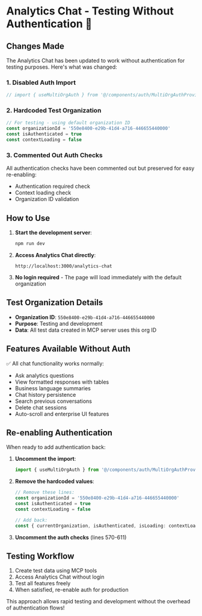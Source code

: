 # Analytics Chat - Testing Without Authentication 🚀

## Changes Made

The Analytics Chat has been updated to work without authentication for testing purposes. Here's what was changed:

### 1. **Disabled Auth Import**
```typescript
// import { useMultiOrgAuth } from '@/components/auth/MultiOrgAuthProvider' // Disabled for testing
```

### 2. **Hardcoded Test Organization**
```typescript
// For testing - using default organization ID
const organizationId = '550e8400-e29b-41d4-a716-446655440000'
const isAuthenticated = true
const contextLoading = false
```

### 3. **Commented Out Auth Checks**
All authentication checks have been commented out but preserved for easy re-enabling:
- Authentication required check
- Context loading check  
- Organization ID validation

## How to Use

1. **Start the development server**:
   ```bash
   npm run dev
   ```

2. **Access Analytics Chat directly**:
   ```
   http://localhost:3000/analytics-chat
   ```

3. **No login required** - The page will load immediately with the default organization

## Test Organization Details

- **Organization ID**: `550e8400-e29b-41d4-a716-446655440000`
- **Purpose**: Testing and development
- **Data**: All test data created in MCP server uses this org ID

## Features Available Without Auth

✅ All chat functionality works normally:
- Ask analytics questions
- View formatted responses with tables
- Business language summaries
- Chat history persistence
- Search previous conversations
- Delete chat sessions
- Auto-scroll and enterprise UI features

## Re-enabling Authentication

When ready to add authentication back:

1. **Uncomment the import**:
   ```typescript
   import { useMultiOrgAuth } from '@/components/auth/MultiOrgAuthProvider'
   ```

2. **Remove the hardcoded values**:
   ```typescript
   // Remove these lines:
   const organizationId = '550e8400-e29b-41d4-a716-446655440000'
   const isAuthenticated = true
   const contextLoading = false
   
   // Add back:
   const { currentOrganization, isAuthenticated, isLoading: contextLoading, organizationId } = useMultiOrgAuth()
   ```

3. **Uncomment the auth checks** (lines 570-611)

## Testing Workflow

1. Create test data using MCP tools
2. Access Analytics Chat without login
3. Test all features freely
4. When satisfied, re-enable auth for production

This approach allows rapid testing and development without the overhead of authentication flows!